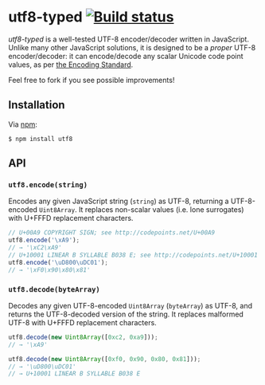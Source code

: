 # utf8-typed [![Build status](https://travis-ci.org/charmander/utf8-typed.svg?branch=master)](https://travis-ci.org/charmander/utf8-typed)

_utf8-typed_ is a well-tested UTF-8 encoder/decoder written in JavaScript. Unlike many other JavaScript solutions, it is designed to be a _proper_ UTF-8 encoder/decoder: it can encode/decode any scalar Unicode code point values, as per [the Encoding Standard][standard].

Feel free to fork if you see possible improvements!

## Installation

Via [npm][]:

```shellsession
$ npm install utf8
```

## API

### `utf8.encode(string)`

Encodes any given JavaScript string (`string`) as UTF-8, returning a UTF-8-encoded `Uint8Array`. It replaces non-scalar values (i.e. lone surrogates) with U+FFFD replacement characters.

```js
// U+00A9 COPYRIGHT SIGN; see http://codepoints.net/U+00A9
utf8.encode('\xA9');
// → '\xC2\xA9'
// U+10001 LINEAR B SYLLABLE B038 E; see http://codepoints.net/U+10001
utf8.encode('\uD800\uDC01');
// → '\xF0\x90\x80\x81'
```

### `utf8.decode(byteArray)`

Decodes any given UTF-8-encoded `Uint8Array` (`byteArray`) as UTF-8, and returns the UTF-8-decoded version of the string. It replaces malformed UTF-8 with U+FFFD replacement characters.

```js
utf8.decode(new Uint8Array([0xc2, 0xa9]));
// → '\xA9'

utf8.decode(new Uint8Array([0xf0, 0x90, 0x80, 0x81]));
// → '\uD800\uDC01'
// → U+10001 LINEAR B SYLLABLE B038 E
```


  [standard]: https://encoding.spec.whatwg.org/#utf-8
  [npm]: https://www.npmjs.com/
